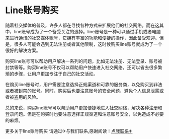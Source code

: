 # Line账号购买

随着社交媒体的普及，许多人都在寻找各种方式来扩展他们的社交网络。而在这其中，line账号成为了一个备受关注的选择。line账号是一种可以通过手机或者电脑来进行通讯的社交媒体账号，它拥有丰富的功能和便捷的操作，因此备受欢迎。但是，很多人可能会遇到无法注册或者其他限制，这时候购买line账号就成为了一个很好的解决方案。

购买line账号可以帮助用户解决一系列的问题，比如无法注册、无法登录、账号被封禁等等。购买line账号不仅可以帮助用户快速进入社交网络，还可以省去很多繁琐的步骤，让用户更加专注于自己的社交活动。

在购买line账号时，用户需要注意选择正规渠道和可靠的服务商，以免购买到非法或者被封禁的账号。同时，购买后也要注意账号的安全问题，避免个人信息泄露或者被盗用的风险。

总的来说，购买line账号可以帮助用户更加便捷地进入社交网络，解决各种注册和登录问题。但是在购买时也要注意选择正规渠道和注意账号安全，以免造成不必要的麻烦。

更多关于line账号购买 请通过✈与我们联系,感谢阅读！[点我联系✈](https://edge.G208.com)